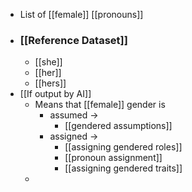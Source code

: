 - List of [[female]] [[pronouns]]
- ### [[Reference Dataset]]
	- [[she]]
	- [[her]]
	- [[hers]]
- [[If output by AI]]
	- Means that [[female]] gender is
		- assumed ->
			- [[gendered assumptions]]
		- assigned ->
			- [[assigning gendered roles]]
			- [[pronoun assignment]]
			- [[assigning gendered traits]]
	-